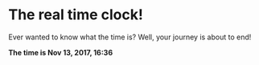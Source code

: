 # The real time clock!

Ever wanted to know what the time is? Well, your journey is about to end!

**The time is Nov 13, 2017, 16:36**